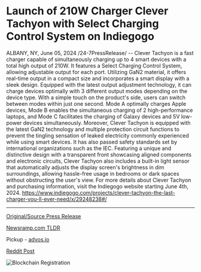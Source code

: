 # Launch of 210W Charger Clever Tachyon with Select Charging Control System on Indiegogo

ALBANY, NY, June 05, 2024 /24-7PressRelease/ -- Clever Tachyon is a fast charger capable of simultaneously charging up to 4 smart devices with a total high output of 210W. It features a Select Charging Control System, allowing adjustable output for each port. Utilizing GaN2 material, it offers real-time output in a compact size and incorporates a smart display with a sleek design.  Equipped with the latest output adjustment technology, it can charge devices optimally with 3 different output modes depending on the device type. With a simple touch on the product's side, users can switch between modes within just one second. Mode A optimally charges Apple devices, Mode B enables the simultaneous charging of 2 high-performance laptops, and Mode C facilitates the charging of Galaxy devices and 5V low-power devices simultaneously.  Moreover, Clever Tachyon is equipped with the latest GaN2 technology and multiple protection circuit functions to prevent the tingling sensation of leaked electricity commonly experienced while using smart devices. It has also passed safety standards set by international organizations such as the IEC.  Featuring a unique and distinctive design with a transparent front showcasing aligned components and electronic circuits, Clever Tachyon also includes a built-in light sensor that automatically adjusts the display screen's brightness in dim surroundings, allowing hassle-free usage in bedrooms or dark spaces without obstructing the user's view.  For more details about Clever Tachyon and purchasing information, visit the Indiegogo website starting June 4th, 2024.  https://www.indiegogo.com/projects/clever-tachyon-the-last-charger-you-ll-ever-need/x/29248238#/ 

---

[Original/Source Press Release](https://www.24-7pressrelease.com/press-release/511424/launch-of-210w-charger-clever-tachyon-with-select-charging-control-system-on-indiegogo)
                    

[Newsramp.com TLDR](https://newsramp.com/curated-news/introducing-clever-tachyon-the-ultimate-fast-charger-for-multiple-devices/a57ca3fff585004f7b4d19b581ae940a) 


Pickup - [advos.io](https://advos.io/en/clever-tachyon-revolutionary-210w-charger-with-select-charging-control-system-launched-on-indiegogo/20243827)
 



[Reddit Post](https://www.reddit.com/r/technology_press/comments/1d8jvzr/introducing_clever_tachyon_the_ultimate_fast/) 



![Blockchain Registration](https://cdn.newsramp.app/24-7PressRelease/qrcode/246/5/filoonyM.webp)